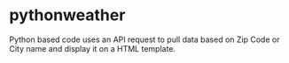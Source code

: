 # pythonweather

Python based code uses an API request to pull data based on Zip Code or City name and display it on a HTML template. 
